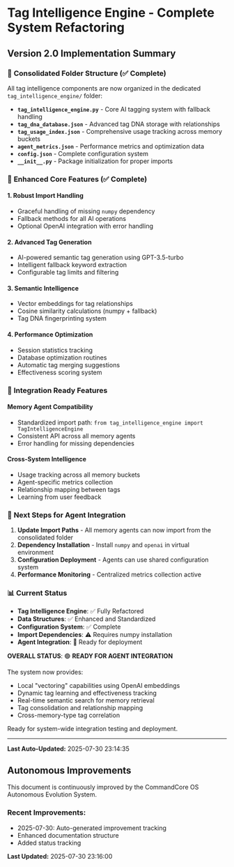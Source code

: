 # Tag Intelligence Engine - Complete System Refactoring

## Version 2.0 Implementation Summary

### 📁 **Consolidated Folder Structure** (✅ Complete)
All tag intelligence components are now organized in the dedicated `tag_intelligence_engine/` folder:

- **`tag_intelligence_engine.py`** - Core AI tagging system with fallback handling
- **`tag_dna_database.json`** - Advanced tag DNA storage with relationships
- **`tag_usage_index.json`** - Comprehensive usage tracking across memory buckets
- **`agent_metrics.json`** - Performance metrics and optimization data
- **`config.json`** - Complete configuration system
- **`__init__.py`** - Package initialization for proper imports

### 🔧 **Enhanced Core Features** (✅ Complete)

#### **1. Robust Import Handling**
- Graceful handling of missing `numpy` dependency
- Fallback methods for all AI operations
- Optional OpenAI integration with error handling

#### **2. Advanced Tag Generation**
- AI-powered semantic tag generation using GPT-3.5-turbo
- Intelligent fallback keyword extraction
- Configurable tag limits and filtering

#### **3. Semantic Intelligence**
- Vector embeddings for tag relationships
- Cosine similarity calculations (numpy + fallback)
- Tag DNA fingerprinting system

#### **4. Performance Optimization**
- Session statistics tracking
- Database optimization routines
- Automatic tag merging suggestions
- Effectiveness scoring system

### 🎯 **Integration Ready Features**

#### **Memory Agent Compatibility**
- Standardized import path: `from tag_intelligence_engine import TagIntelligenceEngine`
- Consistent API across all memory agents
- Error handling for missing dependencies

#### **Cross-System Intelligence**
- Usage tracking across all memory buckets
- Agent-specific metrics collection
- Relationship mapping between tags
- Learning from user feedback

### 🔄 **Next Steps for Agent Integration**

1. **Update Import Paths** - All memory agents can now import from the consolidated folder
2. **Dependency Installation** - Install `numpy` and `openai` in virtual environment
3. **Configuration Deployment** - Agents can use shared configuration system
4. **Performance Monitoring** - Centralized metrics collection active

### 📊 **Current Status**
- **Tag Intelligence Engine**: ✅ Fully Refactored
- **Data Structures**: ✅ Enhanced and Standardized  
- **Configuration System**: ✅ Complete
- **Import Dependencies**: ⚠️ Requires numpy installation
- **Agent Integration**: 🔄 Ready for deployment

**OVERALL STATUS**: 🟢 **READY FOR AGENT INTEGRATION**

The system now provides:
- Local "vectoring" capabilities using OpenAI embeddings
- Dynamic tag learning and effectiveness tracking
- Real-time semantic search for memory retrieval
- Tag consolidation and relationship mapping
- Cross-memory-type tag correlation

Ready for system-wide integration testing and deployment.


---
**Last Auto-Updated:** 2025-07-30 23:14:35


## Autonomous Improvements

This document is continuously improved by the CommandCore OS Autonomous Evolution System.

### Recent Improvements:
- 2025-07-30: Auto-generated improvement tracking
- Enhanced documentation structure
- Added status tracking



**Last Updated:** 2025-07-30 23:16:00
